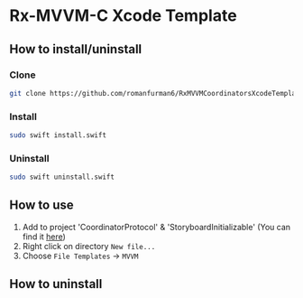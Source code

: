 # Rx-MVVM-C Xcode Template

## How to install/uninstall

### Clone
```bash
git clone https://github.com/romanfurman6/RxMVVMCoordinatorsXcodeTemplate.git
```
### Install
```bash
sudo swift install.swift
```
### Uninstall
```bash
sudo swift uninstall.swift
```

## How to use

1. Add to project 'CoordinatorProtocol' & 'StoryboardInitializable' (You can find it [here](https://github.com/romanfurman6/RxMVVMCoordinatorsXcodeTemplate/tree/master/RequiredProtocols))
2. Right click on directory `New file...`
3. Choose `File Templates` -> `MVVM`

## How to uninstall


